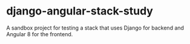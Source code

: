 # django-angular-stack-study
A sandbox project for testing a stack that uses Django for backend and Angular 8 for the frontend.
